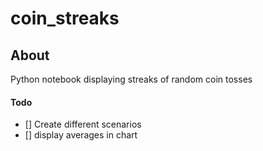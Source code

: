 # coin_streaks

## About
Python notebook displaying streaks of random coin tosses

#### Todo
- [] Create different scenarios
- [] display averages in chart
